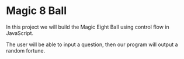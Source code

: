 # Magic 8 Ball
In this project we will build the Magic Eight Ball using control flow in JavaScript.

The user will be able to input a question, then our program will output a random fortune.
